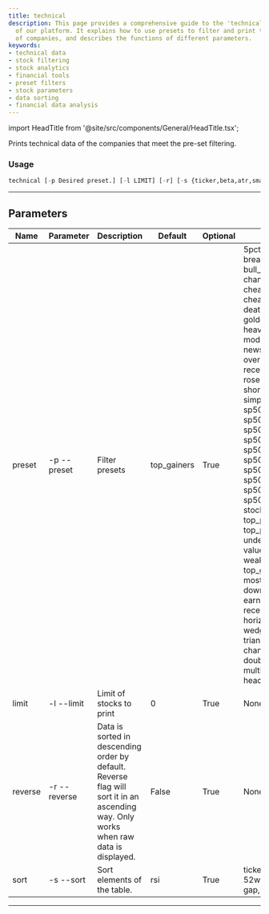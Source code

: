 ```yaml
---
title: technical
description: This page provides a comprehensive guide to the 'technical' functionality
  of our platform. It explains how to use presets to filter and print technical data
  of companies, and describes the functions of different parameters.
keywords:
- technical data
- stock filtering
- stock analytics
- financial tools
- preset filters
- stock parameters
- data sorting
- financial data analysis
---
```


import HeadTitle from '@site/src/components/General/HeadTitle.tsx';

<HeadTitle title="stocks /screener/technical - Reference | OpenBB Terminal Docs" />

Prints technical data of the companies that meet the pre-set filtering.

### Usage

```python wordwrap
technical [-p Desired preset.] [-l LIMIT] [-r] [-s {ticker,beta,atr,sma20,sma50,sma200,52whigh,52wlow,rsi,price,change,fromopen,gap,volume}]
```

---

## Parameters

| Name | Parameter | Description | Default | Optional | Choices |
| ---- | --------- | ----------- | ------- | -------- | ------- |
| preset | -p  --preset | Filter presets | top_gainers | True | 5pct_above_low, analyst_strong_buy, break_out_stocks, buffett_like, bull_runs_over_10pct, channel_up_and_low_debt_and_sma_50and200, cheap_bottom_dividend, cheap_dividend, cheap_oversold, continued_momentum_scan, death_cross, djia_components, golden_cross, golden_cross_penny, growth_stocks, heavy_inst_ins, high_vol_and_low_debt, modified_dreman, modified_neff, news_scanner, oversold, oversold_under_3dol, oversold_under_5dol, potential_reversals, recent_growth_and_support, rosenwald, rosenwald_gtfo, sdk_guide_preset, sexy_year, short_squeeze_scan, simplistic_momentum_scanner_under_7dol, sp500_basic_materials_sector, sp500_communication_services_sector, sp500_consumer_cyclical_sector, sp500_consumer_defensive_sector, sp500_energy_sector, sp500_financial_sector, sp500_healthcare_sector, sp500_industrials_sector, sp500_real_estate_sector, sp500_technology_sector, sp500_utilities_sector, stocks_strong_support_levels, top_performers_all, top_performers_healthcare, top_performers_tech, undervalue, under_15dol_stocks, unusual_volume, value_stocks, weak_support_and_top_performers, top_gainers, top_losers, new_high, new_low, most_volatile, most_active, overbought, downgrades, upgrades, earnings_before, earnings_after, recent_insider_buying, recent_insider_selling, major_news, horizontal_sr, tl_resistance, tl_support, wedge_up, wedge_down, wedge, triangle_ascending, triangle_descending, channel_up, channel_down, channel, double_top, double_bottom, multiple_top, multiple_bottom, head_shoulders, head_shoulders_inverse |
| limit | -l  --limit | Limit of stocks to print | 0 | True | None |
| reverse | -r  --reverse | Data is sorted in descending order by default. Reverse flag will sort it in an ascending way. Only works when raw data is displayed. | False | True | None |
| sort | -s  --sort | Sort elements of the table. | rsi | True | ticker, beta, atr, sma20, sma50, sma200, 52whigh, 52wlow, rsi, price, change, fromopen, gap, volume |

---
